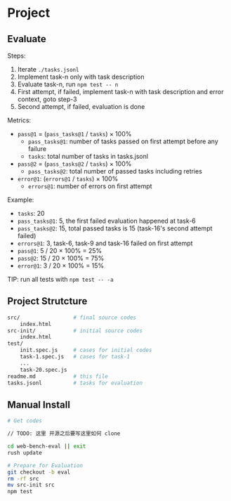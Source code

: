 # Project

## Evaluate

Steps:

1. Iterate `./tasks.jsonl`
2. Implement task-n only with task description
3. Evaluate task-n, run `npm test -- n`
4. First attempt, if failed, implement task-n with task description and error context, goto step-3
5. Second attempt, if failed, evaluation is done

Metrics:

- `pass@1` = (`pass_tasks@1` / `tasks`) × 100%
  - `pass_tasks@1`: number of tasks passed on first attempt before any failure
  - `tasks`: total number of tasks in tasks.jsonl
- `pass@2` = (`pass_tasks@2` / `tasks`) × 100%
  - `pass_tasks@2`: total number of passed tasks including retries
- `error@1`: (`errors@1` / `tasks`) × 100%
  - `errors@1`: number of errors on first attempt

Example:

- `tasks`: 20
- `pass_tasks@1`: 5, the first failed evaluation happened at task-6
- `pass_tasks@2`: 15, total passed tasks is 15 (task-16's second attempt failed)
- `errors@1`: 3, task-6, task-9 and task-16 failed on first attempt
- `pass@1`: 5 / 20 × 100% = 25%
- `pass@2`: 15 / 20 × 100% = 75%
- `error@1`: 3 / 20 × 100% = 15%

TIP: run all tests with `npm test -- -a`

## Project Strutcture

```bash
src/                 # final source codes
    index.html
src-init/            # initial source codes
    index.html 
test/
    init.spec.js     # cases for initial codes
    task-1.spec.js   # cases for task-1
    ...
    task-20.spec.js
readme.md            # this file
tasks.jsonl          # tasks for evaluation
```

## Manual Install

```bash
# Get codes

// TODO: 这里 开源之后要写这里如何 clone

cd web-bench-eval || exit
rush update

# Prepare for Evaluation
git checkout -b eval
rm -rf src
mv src-init src
npm test
```